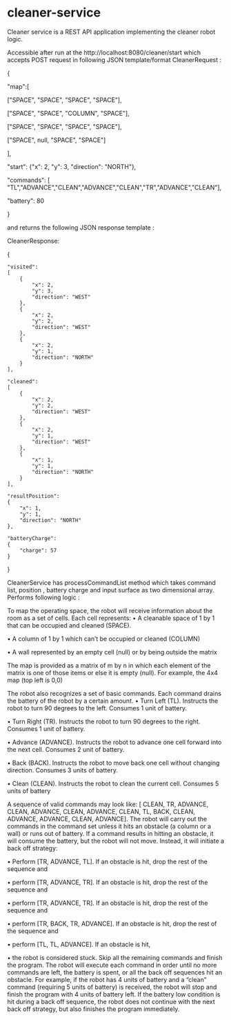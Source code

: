 # cleaner-service
Cleaner service is a REST API application implementing the cleaner robot logic.

Accessible after run at the http://localhost:8080/cleaner/start which accepts POST request in following JSON template/format CleanerRequest : 

{

"map":[ 

  ["SPACE", "SPACE", "SPACE", "SPACE"],
  
  ["SPACE", "SPACE", "COLUMN", "SPACE"],
  
  ["SPACE", "SPACE", "SPACE", "SPACE"],
  
  ["SPACE", null, "SPACE", "SPACE"] 
  
],

"start": {"x": 2, "y": 3, "direction": "NORTH"},

"commands": [ "TL","ADVANCE","CLEAN","ADVANCE","CLEAN","TR","ADVANCE","CLEAN"],

"battery": 80

}

and returns the following JSON response template :


CleanerResponse: 

{

    "visited":
    [
        {
            "x": 2,
            "y": 3,
            "direction": "WEST"
        },
        {
            "x": 2,
            "y": 2,
            "direction": "WEST"
        },
        {
            "x": 2,
            "y": 1,
            "direction": "NORTH"
        }
    ],
    
    "cleaned":
    [
        {
            "x": 2,
            "y": 2,
            "direction": "WEST"
        },
        {
            "x": 2,
            "y": 1,
            "direction": "WEST"
        },
        {
            "x": 1,
            "y": 1,
            "direction": "NORTH"
        }
    ],
    
    "resultPosition":
    {
        "x": 1,
        "y": 1,
        "direction": "NORTH"
    },
    
    "batteryCharge": 
    {
        "charge": 57
    }
    
}


CleanerService has processCommandList method which takes command list, position , battery charge and input surface as two dimensional array.
Performs following logic : 

To map the operating space, the robot will receive information about the room as a set of cells. Each cell represents:
• A cleanable space of 1 by 1 that can be occupied and cleaned (SPACE).

• A column of 1 by 1 which can’t be occupied or cleaned (COLUMN)

• A wall represented by an empty cell (null) or by being outside the matrix

The map is provided as a matrix of m by n in which each element of the matrix is one of those items or else it is empty (null). 
For example, the 4x4 map (top left is 0,0)

The robot also recognizes a set of basic commands. Each command drains the battery of the robot by a certain amount.
• Turn Left (TL). Instructs the robot to turn 90 degrees to the left. Consumes 1 unit of battery.

• Turn Right (TR). Instructs the robot to turn 90 degrees to the right. Consumes 1 unit of battery.

• Advance (ADVANCE). Instructs the robot to advance one cell forward into the next cell. Consumes 2 unit of battery.

• Back (BACK). Instructs the robot to move back one cell without changing direction. Consumes 3 units of battery.

• Clean (CLEAN). Instructs the robot to clean the current cell. Consumes 5 units of battery


A sequence of valid commands may look like: [ CLEAN, TR, ADVANCE, CLEAN, ADVANCE, CLEAN, ADVANCE, CLEAN, TL, BACK, CLEAN, ADVANCE, ADVANCE, CLEAN, ADVANCE].
The robot will carry out the commands in the command set unless it hits an obstacle (a column or a wall) or runs out of battery.
If a command results in hitting an obstacle, it will consume the battery, but the robot will not move. Instead, it will initiate a back off strategy:

• Perform [TR, ADVANCE, TL]. If an obstacle is hit, drop the rest of the sequence and

• perform [TR, ADVANCE, TR]. If an obstacle is hit, drop the rest of the sequence and

• perform [TR, ADVANCE, TR]. If an obstacle is hit, drop the rest of the sequence and

• perform [TR, BACK, TR, ADVANCE]. If an obstacle is hit, drop the rest of the sequence and

• perform [TL, TL, ADVANCE]. If an obstacle is hit,

• the robot is considered stuck. 
Skip all the remaining commands and finish the program.
The robot will execute each command in order until no more commands are left, the battery is spent, or all the back off sequences hit an obstacle.
For example, if the robot has 4 units of battery and a “clean” command (requiring 5 units of battery) is received,
the robot will stop and finish the program with 4 units of battery left. 
If the battery low condition is hit during a back off sequence, the robot does not continue with the next back off strategy,
but also finishes the program immediately.


